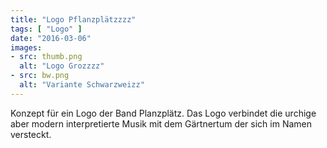 ```yaml
---
title: "Logo Pflanzplätzzzz"
tags: [ "Logo" ]
date: "2016-03-06"
images:
- src: thumb.png
  alt: "Logo Grozzzz"
- src: bw.png
  alt: "Variante Schwarzweizz"
---
```

Konzept für ein Logo der Band Planzplätz. Das Logo verbindet die urchige aber modern interpretierte
Musik mit dem Gärtnertum der sich im Namen versteckt.
